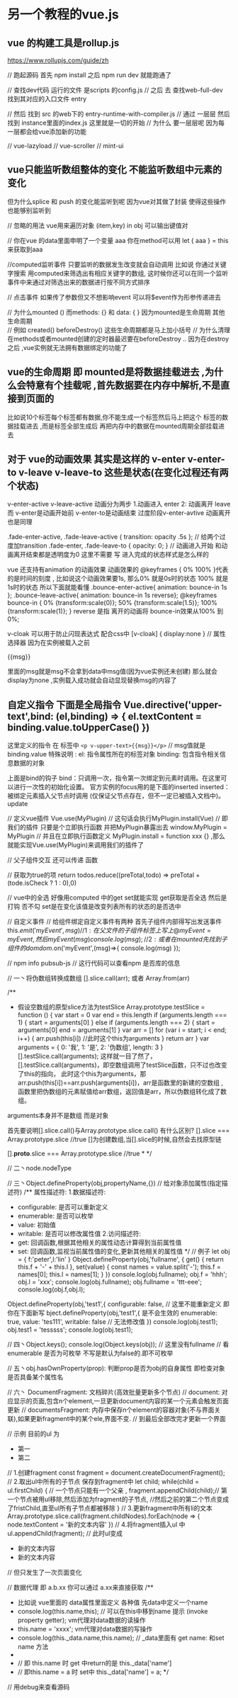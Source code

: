 # 另一个教程的vue.js

## vue 的构建工具是rollup.js

<https://www.rollupjs.com/guide/zh>

// 跑起源码  首先 npm install  之后 npm run dev 就能跑通了

// 查找dev代码 运行的文件  是scripts 的config.js
// 之后 去 查找web-full-dev  找到其对应的入口文件 entry

// 然后 找到 src 的web下的 entry-runtime-with-compiler.js
// 通过 一层层 然后找到 instance里面的index.js  这里就是一切的开始
// 为什么 要一层层呢  因为每一层都会给vue添加新的功能

// vue-lazyload
// vue-scroller
// mint-ui

## vue只能监听数组整体的变化  不能监听数组中元素的变化

但为什么splice 和 push 的变化能监听到呢  因为vue对其做了封装 使得这些操作也能够别监听到

//  忽略的用法   vue用来遍历对象  (item,key) in obj   可以输出键值对

//  你在vue 的data里面申明了一个变量 aaa   你在method可以用  let { aaa } = this  来获取到aaa

//computed监听事件 只要监听的数据发生改变就会自动调用  比如说 你通过关键字搜索  用computed来筛选出有相应关键字的数组, 这时候你还可以在同一个监听事件中来通过对筛选出来的数据进行按不同方式排序

//  点击事件 如果传了参数但又不想影响event  可以将$event作为形参传递进去

//  为什么mounted ()  而methods: {}  和 data: { }   因为mounted是生命周期  其他生命周期  
//   例如 created()   beforeDestroy() 这些生命周期都是马上加小括号
//  为什么清理在methods或者mounted创建的定时器最迟要在beforeDestroy ..  因为在destroy之后 ,vue实例就无法拥有数据绑定的功能了

## vue的生命周期  即 mounted是将数据挂载进去 ,为什么会特意有个挂载呢  ,首先数据要在内存中解析,不是直接到页面的

比如说10个标签每个标签都有数据,你不能生成一个标签然后马上把这个
标签的数据挂载进去 ,而是标签全部生成后 再把内存中的数据在mounted周期全部挂载进去

## 对于 vue的动画效果 其实是这样的   v-enter  v-enter-to    v-leave   v-leave-to   这些是状态(在变化过程还有两个状态)

v-enter-active  v-leave-active
动画分为两步 1.动画进入 enter 2: 动画离开 leave  而  v-enter是动画开始前  v-enter-to是动画结束  过度阶段v-enter-avtive
动画离开也是同理

.fade-enter-active, .fade-leave-active { transition: opacity .5s };  // 给两个过度加transition
.fade-enter, .fade-leave-to { opacity: 0; }   // 动画进入开始  和动画离开结束都是透明度为0
这里不需要 写 进入完成的状态样式是怎么样的

vue  还支持有animation 的动画效果  动画效果的 @keyframes { 0% 100% }代表的是时间的刻度 ,
    比如说这个动画效果要1s, 那么0% 就是0s时的状态   100% 就是1s时的状态  所以下面就能看懂
.bounce-enter-active{ animation: bounce-in 1s }; .bounce-leave-active{ animation: bounce-in 1s reverse};
@keyframes bounce-in { 0% {transform:scale(0)}; 50% {transform:scale(1.5)}; 100%{transform:scale(1)}; }
reverse 是指 离开的动画将 bounce-in效果从100% 到0%;

v-cloak 可以用于防止闪现表达式 配合css中 [v-cloak] { display:none }  // 属性选择器
    因为在实例被载入之前  <P v-cloak>{{msg}}</p> 里面的msg就是msg不会拿到data中msg值(因为vue实例还未创建)
    那么就会 display为none  ,实例载入成功就会自动显现替换msg的内容了

## 自定义指令 下面是全局指令 Vue.directive('upper-text',bind: (el,binding) => { el.textContent = binding.value.toUpperCase() })

这里定义的指令  在  标签中  `<p v-upper-text>{{msg}}</p>`   // msg值就是binding.value
特殊说明 :   el: 指令属性所在的标签对象    binding: 包含指令相关信息数据的对象

上面是bind的钩子
bind：只调用一次，指令第一次绑定到元素时调用。在这里可以进行一次性的初始化设置。
官方实例的focus用的是下面的inserted
inserted：被绑定元素插入父节点时调用 (仅保证父节点存在，但不一定已被插入文档中)。
update

// 定义vue插件   Vue.use(MyPlugin) // 这句话会执行MyPlugin.install(Vue)
//   即我们的插件 只要是个立即执行函数 并把MyPlugin暴露出去 window.MyPlugin = MyPlugin
//   并且在立即执行函数定义 MyPlugin.install = function xxx {} ,那么就能实现Vue.use(MyPlugin)来调用我们的插件了

//  父子组件交互  还可以传递 函数  

//  获取为true的项   return todos.reduce((preTotal,todo) => preTotal + (tode.isCheck ? 1 : 0),0)

// vue中的全选  好像用computed 中的get set就能实现   get获取是否全选 然后是打钩 否不勾   set是在变化该值是改变列表所有的状态的是否选中

// 自定义事件
//  给组件绑定自定义事件有两种 首先子组件内部得写出发送事件 this.$emit('myEvent',msg)
//          1: 在父文件的 子组件标签上写上@myEvent = myEvent ,  然后  myEvent(msg) { console.log(msg) };
//          2: 或者在mounted 先找到子组件的dom   dom.$on('myEvent',(msg)=>{ console.log(msg) });

//   npm  info  pubsub-js   // 这行代码可以查看npm 是否库的信息

//  一丶将伪数组转换成数组    [].slice.call(arr);   或者  Array.from(arr)

/**
 * 假设空数组的原型slice方法为testSlice
Array.prototype.testSlice = function () {
    var start = 0
    var end = this.length
    if (arguments.length === 1) {
        start = arguments[0]
    } 
    else if (arguments.length === 2) {
        start = arguments[0]
        end = arguments[1]
    }
    var arr = []
    for (var i = start; i < end; i++) {
        arr.push(this[i]) //此时这个this为arguments
    }
    return arr
}
var arguments = {
    0: '我',
    1: '是',
    2: '伪数组',
    length: 3
}
[].testSlice.call(arguments);
这样就一目了然了，[].testSlice.call(arguments)，即空数组调用了testSlice函数，只不过也改变了this的指向，
此时这个this为arguments，那arr.push(this[i])==arr.push(arguments[i])，arr是函数里的新建的空数组 ,
函数里把伪数组的元素赋值给arr数组，返回值是arr，所以伪数组转化成了数组。
 
arguments本身并不是数组 而是对象

首先要说明[].slice.call()与Array.prototype.slice.call() 有什么区别?
[].slice === Array.prototype.slice  //true
[]为创建数组,当[].slice的时候,自然会去找原型链

[].__proto__.slice === Array.prototype.slice   //true
 * 
 */


 // 二丶node.nodeType

 // 三丶Object.defineProperty(obj,propertyName,{}) // 给对象添加属性(指定描述符)
 /**
  属性描述符: 
  1.数据描述符:
  * configurable: 是否可以重新定义
  * enumerable: 是否可以枚举
  * value: 初始值
  * writable: 是否可以修改属性值
  2.访问描述符: 
  * get: 回调函数,根据其他相关的属性动态计算得到当前属性值
  * set: 回调函数,监视当前属性值的变化,更新其他相关的属性值
  */
//  例子
let obj = { f:'peter',l:'lin' }
Object.defineProperty(obj,'fullname', {
    get() {
        return this.f + '-' + this.l
    },
    set(value) {
        const names = value.split('-');
        this.f = names[0];
        this.l = names[1];
    }
})
console.log(obj.fullname);
obj.f = 'hhh';
obj.l = 'xxx';
console.log(obj.fullname);
obj.fullname = 'ttt-eee';
console.log(obj.f,obj.l);

Object.defineProperty(obj,'test1',{
    configurable: false,  // 这里不能重新定义  即你在下面新写 bject.defineProperty(obj,'test1',{ 是不会生效的
    enumerable: true,
    value: 'tes111',
    writable: false // 无法修改值
})
console.log(obj.test1);
obj.test1 = 'tesssss';
console.log(obj.test1);

//  四丶Object.keys();
console.log(Object.keys(obj)); // 这里没有fullname
//  看enumerable 是否为可枚举   不写是默认为false的.即不可枚举


//  五丶obj.hasOwnProperty(prop): 判断prop是否为obj的自身属性  即检查对象是否具备某个属性名

// 六丶  DocumentFragment: 文档碎片(高效批量更新多个节点)
//   document: 对应显示的页面,包含n个element,一旦更新document内容的某一个元素会触发页面更新
//   documentsFragment: 内存中保存n个element的容器对象(不与界面关联),如果更新fragment中的某个ele,界面不变.
//                  到最后全部改完才更新一个界面

// 示例  目前的ul 为  <ul><li>第一</li><li>第二</li></ul>
//  1.创建fragment
const fragment = document.createDocumentFragment();
// 2.取出ul中所有的子节点 保存到fragment中
let child;
while(child = ul.firstChild) { // 一个节点只能有一个父亲 ,
    fragment.appendChild(child);// 第一个节点被用ul移除,然后添加为fragment的子节点,
                            //然后之前的第二个节点变成了fristChild,直至ul所有子节点都被移除
}
// 3.更新fragment中所有li的文本
Array.prototype.slice.call(fragment.childNodes).forEach(node => {
    node.textContent = '新的文本内容'
})
// 4.将fragment插入ul 中
ul.appendChild(fragment);  // 此时ul变成 <ul><li>新的文本内容</li><li>新的文本内容</li></ul>
// 但只发生了一次页面变化


//  数据代理   即 a.b.xx 你可以通过  a.xx来直接获取
/**
 * 比如说 vue里面的 data属性里面定义 各种值  先data中定义一个name
 * console.log(this.name,this);  // 可以在this中移到name 提示 (invoke property getter); vm代理对data数据的读操作
 * this.name = 'xxxx';                                                               vm代理对data数据的写操作
 * console.log(this._data.name,this.name); // _data里面有 get name:  和set name 方法
 * 
 * //  即 this.name 时 get 中return的是 this._data['name']
 * //  即this.name = a 时  set中 this._data['name'] = a;
 */

 //  用debug来查看源码